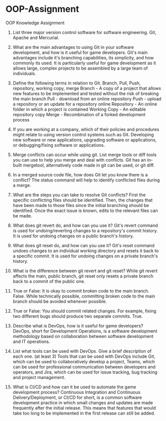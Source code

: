 # OOP-Assignment
 OOP Knowledge Assignment

 1.	List three major version control software for software engineering.
 Git, Apache and Mercurial.

2.	What are the main advantages to using Git in your software development, and how is it useful for game developers.
Git's main advantages include it's branching capabilities, its simplicity, and how commonly its used. It is particularly useful for game development as it allows large, complex
projects to be assembled by a large team of individuals.

3.	Define the following terms in relation to Git. Branch, Pull, Push, repository, working copy, merge
Branch - A copy of a project that allows new features to be implemented and tested without the risk of breaking the main branch
Pull - download from an online repository
Push - upload a repository or an update for a repository online
Repository - An online folder in which a project is contained
Working Copy - An editable repository copy
Merge - Recombination of a forked development process

4.	If you are working at a company, which of their policies and procedures might relate to using version control systems such as Git.
Developing new software or new applications, upgrading software or applications, or debugging/fixing software or applications. 

5.	Merge conflicts can occur while using git. List merge tools or diff tools you can use to help you merge and deal with conflicts.
Git has an in-built mergetool, alternatively code made in git can be used, or git diff.

6.	In a merged source code file, how does Git let you know there is a conflict?
The status command will help to identify conflicted files during a merge.

7.	What are the steps you can take to resolve Git conflicts?
First the specific conflicting files should be identified. Then, the changes that have been made to those files since the initial branching should be identified. Once the exact issue
is known, edits to the relevant files can be made.

8.	What does git revert do, and how can you use it?
Git's revert command is used for undoing/reverting changes to a repository's commit history. It is used for undoing changes on a public branch's history.

9.	What does git reset do, and how can you use it? 
Git's reset command undoes changes to an individual working directory and resets it back to a specific commit. It is used for undoing changes on a private branch's history.

10.	What is the difference between git revert and git reset?
While git revert affects the main, public branch, git reset only resets a private branch back to a commit of the public one.

11.	True or False: It is okay to commit broken code to the main branch.
False. While technically possible, committing broken code to the main branch should be avoided whenever possible.

12.	True or False: You should commit related changes. For example, fixing two different bugs should produce two separate commits.
True.

13.	Describe what is DevOps, how is it useful for game developers?
DevOps, short for Development Operations, is a software development methodology based on collaboration between software development and IT operations.

14.	List what tools can be used with DevOps. Give a brief description of each one. (at least 3)
Tools that can be used with DevOps include Git, which can be used to collaboratively develop a project, Teams, which can be used for professional communication between developers and
operators, and Jira, which can be used for issue tracking, bug tracking and project management.

15.	What is CI/CD and how can it be used to automate the game development process?
Continuous Integration and Continuous Delivery/Deployment, or CI/CD for short, is a common software development practice in which small changes and updates are made frequently after
the initial release. This means that features that would take too long to be implemented in the first release can still be added.